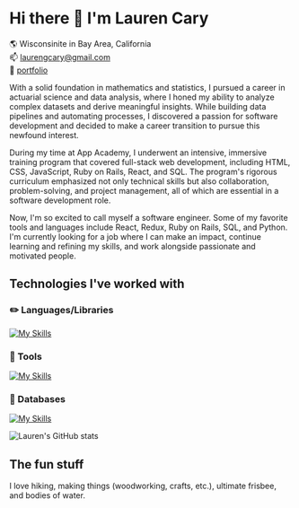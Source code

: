 # Hi there 👋 I'm Lauren Cary
:earth_americas:  Wisconsinite in Bay Area, California  
:mailbox:  laurengcary@gmail.com<br>
:file_folder: [portfolio](https://laurencary.netlify.app/)

With a solid foundation in mathematics and statistics, I pursued a career in actuarial science and data analysis, where I honed my ability to analyze complex datasets and derive meaningful insights. While building data pipelines and automating processes, I discovered a passion for software development and decided to make a career transition to pursue this newfound interest.

During my time at App Academy, I underwent an intensive, immersive training program that covered full-stack web development, including HTML, CSS, JavaScript, Ruby on Rails, React, and SQL. The program's rigorous curriculum emphasized not only technical skills but also collaboration, problem-solving, and project management, all of which are essential in a software development role. 

Now, I'm so excited to call myself a software engineer. Some of my favorite tools and languages include React, Redux, Ruby on Rails, SQL, and Python. I'm currently looking for a job where I can make an impact, continue learning and refining my skills, and work alongside passionate and motivated people.

## Technologies I've worked with
### :pencil2: Languages/Libraries
[![My Skills](https://skillicons.dev/icons?i=js,react,ruby,rails,redux,html,css,py,cpp)](https://skillicons.dev)
### :hammer: Tools
[![My Skills](https://skillicons.dev/icons?i=github,postman,git,babel,heroku)](https://skillicons.dev)
### :floppy_disk: Databases
[![My Skills](https://skillicons.dev/icons?i=mongodb,postgres,sqlite)](https://skillicons.dev)


![Lauren's GitHub stats](https://github-readme-stats.vercel.app/api?username=laurencary&show_icons=true&theme=transparent)


## The fun stuff
I love hiking, making things (woodworking, crafts, etc.), ultimate frisbee, and bodies of water. 
